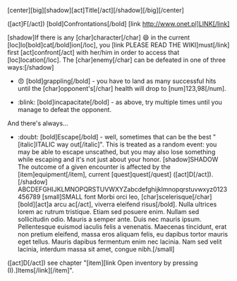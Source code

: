 [center][big][shadow][act]Title[/act][/shadow][/big][/center]

([act]F[/act]) [bold]Confrontations[/bold]  [link http://www.onet.pl]LINK[/link]

[shadow]If there is any [char]character[/char] :smile: in the current [loc]lo[bold]cat[/bold]ion[/loc], you [link PLEASE READ THE WIKI]must[/link] first [act]confront[/act] with her/him in order to access that [loc]location[/loc]. The [char]enemy[/char] can be defeated in one of three ways:[/shadow]

- :angry: [bold]grappling[/bold] - you have to land as many successful hits until the [char]opponent's[/char] health will drop to [num]123,98[/num].

- :blink: [bold]incapacitate[/bold] - as above, try multiple times until you manage to defeat the opponent.

And there's always...
- :doubt: [bold]Escape[/bold] - well, sometimes that can be the best "[italic]ITALIC way out[/italic]". This is treated as a random event: you may be able to escape unscathed,
but you may also lose something while escaping and it's not
just about your honor.
[shadow]SHADOW The outcome of a given encounter is affected by the [item]equipment[/item], current [quest]quest[/quest] ([act]D[/act]).[/shadow]
ABCDEFGHIJKLMNOPQRSTUVWXYZabcdefghijklmnopqrstuvwxyz0123456789
[small]SMALL font Morbi orci leo, [char]scelerisque[/char] [bold][act]a arcu ac[/act], viverra eleifend risus[/bold]. Nulla ultrices lorem ac rutrum tristique. Etiam sed posuere enim. Nullam sed sollicitudin odio. Mauris a semper ante. Duis nec mauris ipsum. Pellentesque euismod iaculis felis a venenatis. Maecenas tincidunt, erat non pretium eleifend, massa eros aliquam felis, eu dapibus tortor mauris eget tellus. Mauris dapibus fermentum enim nec lacinia. Nam sed velit lacinia, interdum massa sit amet, congue nibh.[/small]

([act]D[/act]) see chapter "[item][link Open inventory by pressing (I).]Items[/link][/item]".

